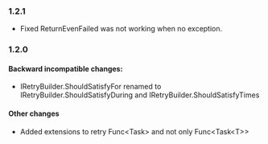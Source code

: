 ### 1.2.1
- Fixed ReturnEvenFailed was not working when no exception.

### 1.2.0

#### Backward incompatible changes:
- IRetryBuilder.ShouldSatisfyFor renamed to IRetryBuilder.ShouldSatisfyDuring and IRetryBuilder.ShouldSatisfyTimes

#### Other changes
- Added extensions to retry Func\<Task\> and not only Func\<Task\<T\>\>